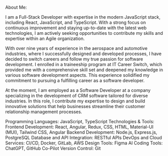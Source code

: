 About Me:

I am a Full-Stack Developer with expertise in the modern JavaScript stack, including React, JavaScript, and TypeScript. With a strong focus on continuous improvement and staying up-to-date with the latest web technologies, I am actively seeking opportunities to contribute my skills and expertise within an Agile organization.

With over nine years of experience in the aerospace and automotive industries, where I successfully designed and developed processes, I have decided to switch careers and follow my true passion for software development. I enrolled in a traineeship program at IT Career Switch, which provided me with a comprehensive skill set and deepened my knowledge in various software development aspects. This experience solidified my commitment to pursuing a fulfilling career as a software developer.

At the moment, I am employed as a Software Developer at a company specializing in the development of CRM software tailored for diverse industries. In this role, I contribute my expertise to design and build innovative solutions that help businesses streamline their customer relationship management processes.

Programming Languages: JavaScript, TypeScript
Technologies & Tools:
Frontend Development: React, Angular, Redux, CSS, HTML, Material-UI (MUI), Tailwind CSS, Angular
Backend Development: Node.js, Express.js, PostgreSQL
Database and API Integration: RESTful APIs
DevOps and Cloud Services: CI/CD, Docker, GitLab, AWS
Design Tools: Figma
AI Coding Tools: ChatGPT, GitHub Co-Pilot
Version Control: Git

